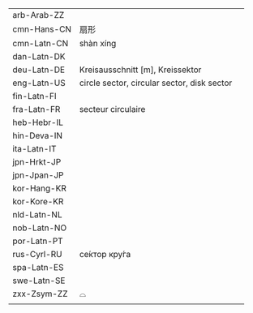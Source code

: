 | | | |
|-|-|-|
| arb-Arab-ZZ |  |  |
| cmn-Hans-CN | 扇形 |  |
| cmn-Latn-CN | shàn xíng |  |
| dan-Latn-DK |  |  |
| deu-Latn-DE | Kreisausschnitt [m], Kreissektor |  |
| eng-Latn-US | circle sector, circular sector, disk sector |  |
| fin-Latn-FI |  |  |
| fra-Latn-FR | secteur circulaire |  |
| heb-Hebr-IL |  |  |
| hin-Deva-IN |  |  |
| ita-Latn-IT |  |  |
| jpn-Hrkt-JP |  |  |
| jpn-Jpan-JP |  |  |
| kor-Hang-KR |  |  |
| kor-Kore-KR |  |  |
| nld-Latn-NL |  |  |
| nob-Latn-NO |  |  |
| por-Latn-PT |  |  |
| rus-Cyrl-RU | се́ктор кру́га |  |
| spa-Latn-ES |  |  |
| swe-Latn-SE |  |  |
| zxx-Zsym-ZZ | ⌓ |  |
|  |  |  |